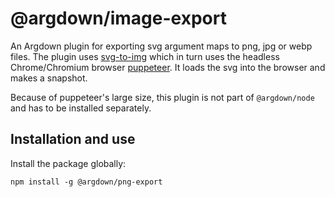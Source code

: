 # @argdown/image-export

An Argdown plugin for exporting svg argument maps to png, jpg or webp files. The plugin uses [svg-to-img](https://github.com/etienne-martin/svg-to-img) which in turn uses the headless Chrome/Chromium browser [puppeteer](https://github.com/puppeteer/puppeteer). It loads the svg into the browser and makes a snapshot.

Because of puppeteer's large size, this plugin is not part of `@argdown/node` and has to be installed separately.

## Installation and use

Install the package globally:

`npm install -g @argdown/png-export`
